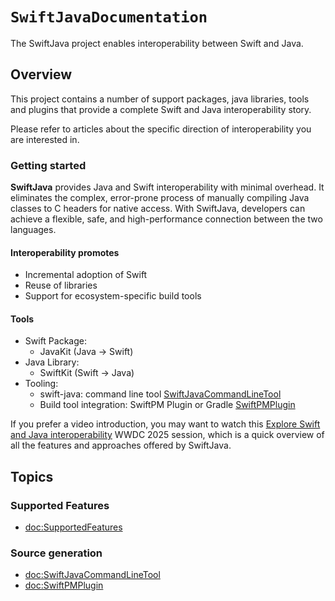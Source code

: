 # ``SwiftJavaDocumentation``

The SwiftJava project enables interoperability between Swift and Java.

## Overview

This project contains a number of support packages, java libraries, tools and plugins that provide a complete
Swift and Java interoperability story.

Please refer to articles about the specific direction of interoperability you are interested in.

### Getting started

**SwiftJava** provides Java and Swift interoperability with minimal overhead. It eliminates the complex, error-prone process of manually compiling Java classes to C headers for native access. With SwiftJava, developers can achieve a flexible, safe, and high-performance connection between the two languages.

#### Interoperability promotes
- Incremental adoption of Swift
- Reuse of libraries
- Support for ecosystem-specific build tools

#### Tools
- Swift Package: 
    - JavaKit (Java -> Swift)
- Java Library: 
    - SwiftKit (Swift -> Java)
- Tooling: 
    - swift-java: command line tool [SwiftJavaCommandLineTool](#SwiftJavaCommandLineTool)
    - Build tool integration: SwiftPM Plugin or Gradle [SwiftPMPlugin](#SwiftPMPlugin)

If you prefer a video introduction, you may want to watch this 
[Explore Swift and Java interoperability](https://www.youtube.com/watch?v=QSHO-GUGidA) 
WWDC 2025 session,
which is a quick overview of all the features and approaches offered by SwiftJava.

## Topics

### Supported Features

- <doc:SupportedFeatures>


### Source generation

- <doc:SwiftJavaCommandLineTool>
- <doc:SwiftPMPlugin>

